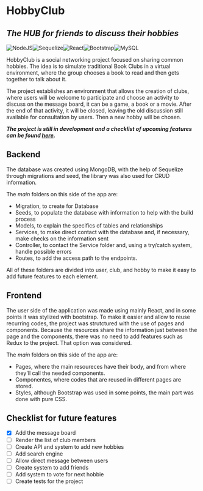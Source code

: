 # HobbyClub
## _The HUB for friends to discuss their hobbies_
![NodeJS](https://img.shields.io/badge/node.js-6DA55F?style=for-the-badge&logo=node.js&logoColor=white)![Sequelize](https://img.shields.io/badge/Sequelize-52B0E7?style=for-the-badge&logo=Sequelize&logoColor=white)![React](https://img.shields.io/badge/react-%2320232a.svg?style=for-the-badge&logo=react&logoColor=%2361DAFB)![Bootstrap](https://img.shields.io/badge/bootstrap-%23563D7C.svg?style=for-the-badge&logo=bootstrap&logoColor=white)![MySQL](https://img.shields.io/badge/mysql-%2300f.svg?style=for-the-badge&logo=mysql&logoColor=white)

HobbyClub is a social networking project focused on sharing common hobbies. The idea is to simulate traditional Book Clubs in a virtual environment, where the group chooses a book to read and then gets together to talk about it.

The project establishes an environment that allows the creation of clubs, where users will be welcome to participate and choose an activity to discuss on the message board, it can be a game, a book or a movie. After the end of that activity, it will be closed, leaving the old discussion still available for consultation by users. Then a new hobby will be chosen.

**_The project is still in development and a checklist of upcoming features can be found [here](##Checklist-for-future-features)._**

## Backend

The database was created using MongoDB, with the help of Sequelize through migrations and seed, the library was also used for CRUD information.

The _main_ folders on this side of the app are:
- Migration, to create for Database
- Seeds, to populate the database with information to help with the build process
- Models, to explain the specifics of tables and relationships
- Services, to make direct contact with the database and, if necessary, make checks on the information sent
- Controller, to contact the Service folder and, using a try/catch system, handle possible errors
- Routes, to add the access path to the endpoints.

All of these folders are divided into user, club, and hobby to make it easy to add future features to each element.

## Frontend

The user side of the application was made using mainly React, and in some points it was stylized with bootstrap. To make it easier and allow to reuse recurring codes, the project was strutctured with the use of pages and components. Because the resources share the information just between the page and the components, there was no need to add features such as Redux to the project. That option was considered.

The _main_ folders on this side of the app are:
- Pages, where the main resoureces have their body, and from where they'll call the needed components.
- Componentes, where codes that are reused in different pages are stored.
- Styles, although Bootstrap was used in some points, the main part was done with pure CSS.

## Checklist for future features

- [x] Add the message board
- [ ] Render the list of club members
- [ ] Create API and system to add new hobbies
- [ ] Add search engine
- [ ] Allow direct message between users
- [ ] Create system to add friends
- [ ] Add system to vote for next hobbie
- [ ] Create tests for the project
